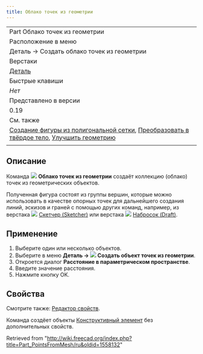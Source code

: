 ```yaml
---
title: Облако точек из геометрии
---
```

|  |
| --- |
| Part Облако точек из геометрии |
| Расположение в меню |
| Деталь → Создать облако точек из геометрии |
| Верстаки |
| [Деталь](/Part_Workbench/ru "Part Workbench/ru") |
| Быстрые клавиши |
| *Нет* |
| Представлено в версии |
| 0.19 |
| См. также |
| [Создание фигуры из полигональной сетки](/Part_ShapeFromMesh/ru "Part ShapeFromMesh/ru"), [Преобразовать в твёрдое тело](/Part_MakeSolid/ru "Part MakeSolid/ru"), [Улучшить геометрию](/Part_RefineShape/ru "Part RefineShape/ru") |
|  |

## Описание

Команда ![](/images/Part_PointsFromMesh.svg) **Облако точек из геометрии** создаёт коллекцию (облако) точек из геометрических объектов.

Полученная фигура состоят из группы вершин, которые можно использовать в качестве опорных точек для дальнейшего создания линий, эскизов и граней с помощью других команд, например, из верстака ![](/images/Workbench_Sketcher.svg) [Скетчер (Sketcher)](/Sketcher_Workbench/ru "Sketcher Workbench/ru") или верстака ![](/images/Workbench_Draft.svg) [Набросок (Draft)](/Draft_Workbench/ru "Draft Workbench/ru").

## Применение

1. Выберите один или несколько объектов.
2. Выберите в меню **Деталь → ![](/images/Part_PointsFromMesh.svg) Создать объект точек из геометрии**.
3. Откроется диалог **Расстояние в параметрическом пространстве**.
4. Введите значение расстояния.
5. Нажмите кнопку OK.

## Свойства

Смотрите также: [Редактор свойств](/Property_editor/ru "Property editor/ru").

Команда создёет объекты [Конструктивный элемент](/Part_Feature/ru "Part Feature/ru") без дополнительных свойств.

Retrieved from "<http://wiki.freecad.org/index.php?title=Part_PointsFromMesh/ru&oldid=1558132>"